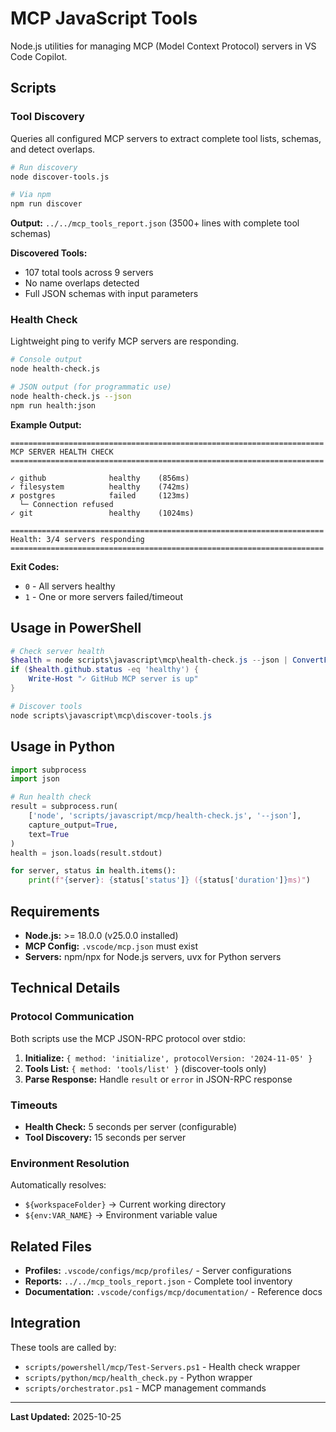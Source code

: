 # MCP JavaScript Tools

Node.js utilities for managing MCP (Model Context Protocol) servers in VS Code Copilot.

## Scripts

### Tool Discovery

Queries all configured MCP servers to extract complete tool lists, schemas, and detect overlaps.

```bash
# Run discovery
node discover-tools.js

# Via npm
npm run discover
```

**Output:** `../../mcp_tools_report.json` (3500+ lines with complete tool schemas)

**Discovered Tools:**
- 107 total tools across 9 servers
- No name overlaps detected
- Full JSON schemas with input parameters

### Health Check

Lightweight ping to verify MCP servers are responding.

```bash
# Console output
node health-check.js

# JSON output (for programmatic use)
node health-check.js --json
npm run health:json
```

**Example Output:**
```
======================================================================
MCP SERVER HEALTH CHECK
======================================================================

✓ github              healthy    (856ms)
✓ filesystem          healthy    (742ms)
✗ postgres            failed     (123ms)
  └─ Connection refused
✓ git                 healthy    (1024ms)

======================================================================
Health: 3/4 servers responding
======================================================================
```

**Exit Codes:**
- `0` - All servers healthy
- `1` - One or more servers failed/timeout

## Usage in PowerShell

```powershell
# Check server health
$health = node scripts\javascript\mcp\health-check.js --json | ConvertFrom-Json
if ($health.github.status -eq 'healthy') {
    Write-Host "✓ GitHub MCP server is up"
}

# Discover tools
node scripts\javascript\mcp\discover-tools.js
```

## Usage in Python

```python
import subprocess
import json

# Run health check
result = subprocess.run(
    ['node', 'scripts/javascript/mcp/health-check.js', '--json'],
    capture_output=True,
    text=True
)
health = json.loads(result.stdout)

for server, status in health.items():
    print(f"{server}: {status['status']} ({status['duration']}ms)")
```

## Requirements

- **Node.js:** >= 18.0.0 (v25.0.0 installed)
- **MCP Config:** `.vscode/mcp.json` must exist
- **Servers:** npm/npx for Node.js servers, uvx for Python servers

## Technical Details

### Protocol Communication

Both scripts use the MCP JSON-RPC protocol over stdio:

1. **Initialize:** `{ method: 'initialize', protocolVersion: '2024-11-05' }`
2. **Tools List:** `{ method: 'tools/list' }` (discover-tools only)
3. **Parse Response:** Handle `result` or `error` in JSON-RPC response

### Timeouts

- **Health Check:** 5 seconds per server (configurable)
- **Tool Discovery:** 15 seconds per server

### Environment Resolution

Automatically resolves:
- `${workspaceFolder}` → Current working directory
- `${env:VAR_NAME}` → Environment variable value

## Related Files

- **Profiles:** `.vscode/configs/mcp/profiles/` - Server configurations
- **Reports:** `../../mcp_tools_report.json` - Complete tool inventory
- **Documentation:** `.vscode/configs/mcp/documentation/` - Reference docs

## Integration

These tools are called by:
- `scripts/powershell/mcp/Test-Servers.ps1` - Health check wrapper
- `scripts/python/mcp/health_check.py` - Python wrapper
- `scripts/orchestrator.ps1` - MCP management commands

---

**Last Updated:** 2025-10-25
